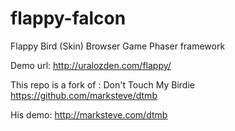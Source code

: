 flappy-falcon
===========

Flappy Bird (Skin) Browser Game Phaser framework

Demo url: http://uralozden.com/flappy/

This repo is a fork of : Don't Touch My Birdie  https://github.com/marksteve/dtmb

His demo: http://marksteve.com/dtmb
